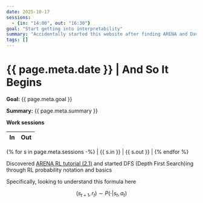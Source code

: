 ```yaml
---
date: 2025-10-17
sessions:
  - {in: "14:00", out: "16:30"}
goal: "Start getting into interpretability"
summary: "Accidentally started this website after finding ARENA and David Quarel's [Do The Thing](https://davidquarel.github.io/2024/02/04/Do-the-thing.html#fn:audience)"
tags: []
---
```


# {{ page.meta.date }} | And So It Begins

**Goal:** {{ page.meta.goal }}

**Summary:** {{ page.meta.summary }}

**Work sessions**

| In   | Out  |
|------|------|
{% for s in page.meta.sessions -%}
| {{ s.in }} | {{ s.out }} |
{% endfor %}

Discovered [ARENA RL tutorial (2.1)](https://arena-chapter2-rl.streamlit.app/[2.1]_Intro_to_RL) and started DFS (Depth First Search)ing through RL probability notation and basics

Specifically, looking to understand this formula here

$$ (s_{t+1} , r_t) \sim P( \cdot | s_t, a_t)$$